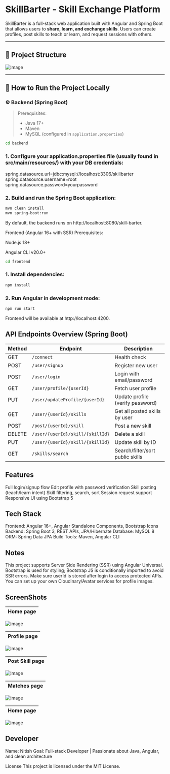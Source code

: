 # SkillBarter - Skill Exchange Platform

SkillBarter is a full-stack web application built with Angular and Spring Boot that allows users to **share, learn, and exchange skills**. Users can create profiles, post skills to teach or learn, and request sessions with others.

---

## 🧱 Project Structure

![image](https://github.com/user-attachments/assets/886cc23b-7701-4404-a336-b42353245a91)

---

## 🚀 How to Run the Project Locally

### ⚙️ Backend (Spring Boot)

> Prerequisites:  
> - Java 17+  
> - Maven  
> - MySQL (configured in `application.properties`)

```bash
cd backend
```

### 1. Configure your application.properties file (usually found in src/main/resources/) with your DB credentials:
spring.datasource.url=jdbc:mysql://localhost:3306/skillbarter
spring.datasource.username=root
spring.datasource.password=yourpassword

### 2. Build and run the Spring Boot application:
```bash
mvn clean install
mvn spring-boot:run
```
By default, the backend runs on http://localhost:8080/skill-barter.

Frontend (Angular 16+ with SSR)
Prerequisites:

Node.js 18+

Angular CLI v20.0+
```bash
cd frontend
```

### 1. Install dependencies:
```bash
npm install
```

### 2. Run Angular in development mode:
```bash
npm run start
```
Frontend will be available at http://localhost:4200.

## API Endpoints Overview (Spring Boot)
| Method | Endpoint                         | Description                      |
| ------ | -------------------------------- | -------------------------------- |
| GET    | `/connect`                       | Health check                     |
| POST   | `/user/signup`                   | Register new user                |
| POST   | `/user/login`                    | Login with email/password        |
| GET    | `/user/profile/{userId}`         | Fetch user profile               |
| PUT    | `/user/updateProfile/{userId}`   | Update profile (verify password) |
| GET    | `/user/{userId}/skills`          | Get all posted skills by user    |
| POST   | `/post/{userId}/skill`           | Post a new skill                 |
| DELETE | `/user/{userId}/skill/{skillId}` | Delete a skill                   |
| PUT    | `/user/{userId}/skill/{skillId}` | Update skill by ID               |
| GET    | `/skills/search`                 | Search/filter/sort public skills |

## Features

Full login/signup flow
Edit profile with password verification
Skill posting (teach/learn intent)
Skill filtering, search, sort
Session request support
Responsive UI using Bootstrap 5

## Tech Stack

Frontend: Angular 16+, Angular Standalone Components, Bootstrap Icons
Backend: Spring Boot 3, REST APIs, JPA/Hibernate
Database: MySQL 8
ORM: Spring Data JPA
Build Tools: Maven, Angular CLI

## Notes

This project supports Server Side Rendering (SSR) using Angular Universal.
Bootstrap is used for styling; Bootstrap JS is conditionally imported to avoid SSR errors.
Make sure userId is stored after login to access protected APIs.
You can set up your own Cloudinary/Avatar services for profile images.

## ScreenShots
|Home page|
|---------|
![image](https://github.com/user-attachments/assets/9ca3ea8c-64ef-40fa-a6c3-207eb281914d)

|Profile page|
|---------|
![image](https://github.com/user-attachments/assets/b8efeaad-8ee8-440c-a4dd-970ffd6aab5d)

|Post Skill page|
|---------|
![image](https://github.com/user-attachments/assets/f6bb9f7b-3bf9-42ae-9cad-00a95c6c554c)

|Matches page|
|---------|
![image](https://github.com/user-attachments/assets/6bfb81b7-c859-4b7e-bccc-ab5f1af2b193)

|Home page|
|---------|
![image](https://github.com/user-attachments/assets/2b8e05b7-2c71-4016-bde0-19baf9f1d7a2)

## Developer
Name: Nitish
Goal: Full-stack Developer | Passionate about Java, Angular, and clean architecture

License
This project is licensed under the MIT License.



















